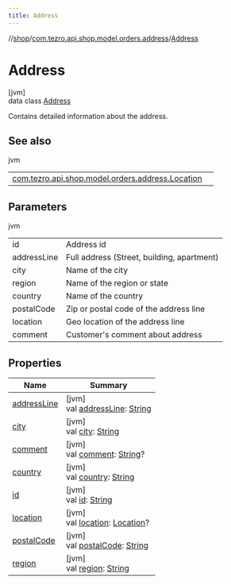 ```yaml
---
title: Address
---
```

//[shop](../../../index.html)/[com.tezro.api.shop.model.orders.address](../index.html)/[Address](index.html)



# Address



[jvm]\
data class [Address](index.html)

Contains detailed information about the address.



## See also


jvm

| | |
|---|---|
| [com.tezro.api.shop.model.orders.address.Location](../-location/index.html) |  |



## Parameters


jvm

| | |
|---|---|
| id | Address id |
| addressLine | Full address (Street, building, apartment) |
| city | Name of the city |
| region | Name of the region or state |
| country | Name of the country |
| postalCode | Zip or postal code of the address line |
| location | Geo location of the address line |
| comment | Customer's comment about address |



## Properties


| Name | Summary |
|---|---|
| [addressLine](address-line.html) | [jvm]<br>val [addressLine](address-line.html): [String](https://kotlinlang.org/api/latest/jvm/stdlib/kotlin/-string/index.html) |
| [city](city.html) | [jvm]<br>val [city](city.html): [String](https://kotlinlang.org/api/latest/jvm/stdlib/kotlin/-string/index.html) |
| [comment](comment.html) | [jvm]<br>val [comment](comment.html): [String](https://kotlinlang.org/api/latest/jvm/stdlib/kotlin/-string/index.html)? |
| [country](country.html) | [jvm]<br>val [country](country.html): [String](https://kotlinlang.org/api/latest/jvm/stdlib/kotlin/-string/index.html) |
| [id](id.html) | [jvm]<br>val [id](id.html): [String](https://kotlinlang.org/api/latest/jvm/stdlib/kotlin/-string/index.html) |
| [location](location.html) | [jvm]<br>val [location](location.html): [Location](../-location/index.html)? |
| [postalCode](postal-code.html) | [jvm]<br>val [postalCode](postal-code.html): [String](https://kotlinlang.org/api/latest/jvm/stdlib/kotlin/-string/index.html) |
| [region](region.html) | [jvm]<br>val [region](region.html): [String](https://kotlinlang.org/api/latest/jvm/stdlib/kotlin/-string/index.html) |

